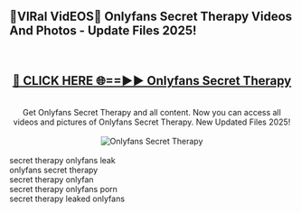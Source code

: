 <h2>🔴VIRal VidEOS🔴 Onlyfans Secret Therapy Videos And Photos - Update Files 2025!</h2>
<br>
<div align="center">
<h2><a href="https://virallinks.top/odZfE0" rel="nofollow">🔴 CLICK HERE 🌐==►► Onlyfans Secret Therapy</a></h2>
<br>
Get Onlyfans Secret Therapy and all content. Now you can access all videos and pictures of Onlyfans Secret Therapy. New Updated Files 2025!
<br>
<br>
<a href="https://virallinks.top/odZfE0" rel="nofollow" data-target="animated-image.originalLink"><img src="https://i.imgur.com/dJHk4Zq.gif)" alt="Onlyfans Secret Therapy" style="max-width: 100%; display: inline-block;" data-target="animated-image.originalImage"></a>
</div>
<br>
secret therapy onlyfans leak<br>
onlyfans secret therapy<br>
secret therapy onlyfan<br>
secret therapy onlyfans porn<br>
secret therapy leaked onlyfans